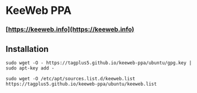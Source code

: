 # KeeWeb PPA
### [https://keeweb.info](https://keeweb.info)

## Installation
```
sudo wget -O - https://tagplus5.github.io/keeweb-ppa/ubuntu/gpg.key | sudo apt-key add -
```
```
sudo wget -O /etc/apt/sources.list.d/keeweb.list https://tagplus5.github.io/keeweb-ppa/ubuntu/keeweb.list
```
